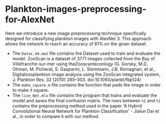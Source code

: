 # Plankton-images-preprocessing-for-AlexNet
Here we introduce a new image preprocessing technique specifically designed for classifying plankton images with AlexNet 3. This approach allows the network to reach an accuracy of 81% on the given dataset.

- The `Datas_44.mat` file contains the Dataset used to train and evaluate the model.
ZooScan is a dataset of 3771 images collected from the Bay of Villefranche-sur-mer using theZooscanteconlogy (G. Gorsky, M.D. Ohman, M. Picheral, S. Gasparini, L. Stemmann, J.B. Romagnan, et al., Digitalzooplankton image analysis using the ZooScan integrated system, J. Plankton Res. 32 (2010) 285–303. doi:10.1093/plankt/fbp124)
- The `make_square.m` file contains the function that pads the image in order to make it square.
- The `live_Net.mlx` file contains the program that trains and evaluate the model and saves the final confusion matrix.
	The rows between `%{` and `%}` contains the preprocessing method used in the paper 'A Hybrid Convolutional Neural Network for Plankton Classification' - Jialun Dai et al., in order to compare it with our method.
